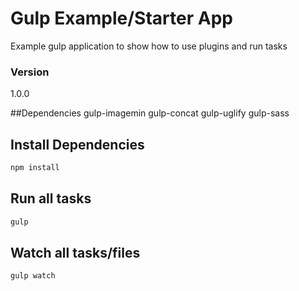 # Gulp Example/Starter App

Example gulp application to show how to use plugins and run tasks

### Version
1.0.0

##Dependencies
gulp-imagemin
gulp-concat
gulp-uglify
gulp-sass

## Install Dependencies
```bash
npm install
```

## Run all tasks
```bash
gulp
```

## Watch all tasks/files
```bash-HimanshuTes1
gulp watch
```
